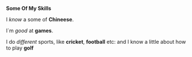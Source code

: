  **Some Of My Skills**
 
 I *know* a some of **Chineese**.
 
 I`m *good* at **games**.
 
 I do *different* sports, like **cricket**, **football** etc: and I know a little about how to play **golf**
